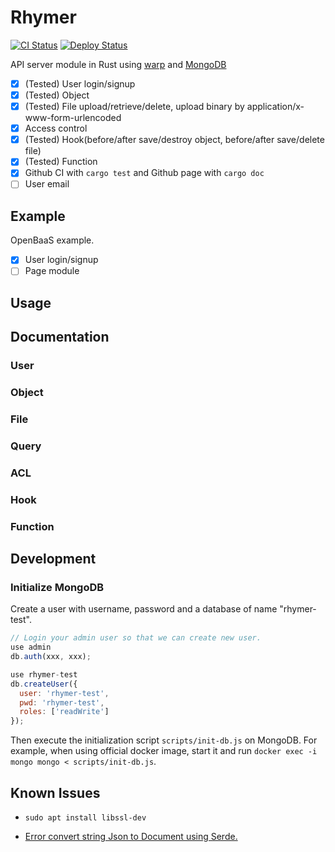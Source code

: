 # Rhymer

[![CI Status](../../workflows/CI/badge.svg)](../../actions)
[![Deploy Status](../../workflows/Deploy/badge.svg)](../../actions)

API server module in Rust using [warp](https://github.com/seanmonstar/warp) and [MongoDB](https://github.com/mongodb/mongo-rust-driver)

- [x] (Tested) User login/signup
- [x] (Tested) Object
- [x] (Tested) File upload/retrieve/delete, upload binary by application/x-www-form-urlencoded 
- [x] Access control
- [x] (Tested) Hook(before/after save/destroy object, before/after save/delete file)
- [x] (Tested) Function
- [x] Github CI with `cargo test` and Github page with `cargo doc`
- [ ] User email
## Example

OpenBaaS example.

- [x] User login/signup
- [ ] Page module

## Usage

## Documentation

### User


### Object


### File


### Query


### ACL


### Hook


### Function


## Development

### Initialize MongoDB

Create a user with username, password and a database of name "rhymer-test".

```javascript
// Login your admin user so that we can create new user.
use admin
db.auth(xxx, xxx);

use rhymer-test
db.createUser({
  user: 'rhymer-test',
  pwd: 'rhymer-test',
  roles: ['readWrite']
});
```

Then execute the initialization script `scripts/init-db.js` on MongoDB. For example, when using official docker image, start it and run `docker exec -i mongo mongo < scripts/init-db.js`.

## Known Issues

- `sudo apt install libssl-dev`

- [Error convert string Json to Document using Serde.](https://github.com/mongodb/bson-rust/issues/189)
